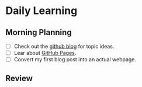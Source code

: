 # Daily Learning

## Morning Planning
- [ ] Check out the [github blog](https://github.blog/) for topic ideas.
- [ ] Lear about [GitHub Pages](https://skills.github.com/#first-day-on-github).
- [ ] Convert my first blog post into an actual webpage.
## Review
